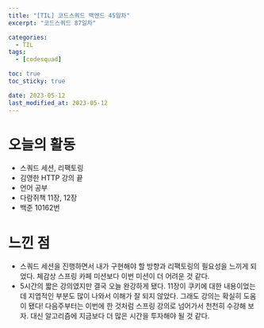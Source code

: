 ```yaml
---
title: "[TIL] 코드스쿼드 백엔드 45일차"
excerpt: "코드스쿼드 87일차"

categories:
  - TIL
tags:
  - [codesquad]

toc: true
toc_sticky: true

date: 2023-05-12
last_modified_at: 2023-05-12
---
```


# 오늘의 활동

- 스쿼드 세션, 리팩토링
- 김영한 HTTP 강의 끝
- 언어 공부
- 다람쥐책 11장, 12장
- 백준 10162번

# 느낀 점

- 스쿼드 세션을 진행하면서 내가 구현해야 할 방향과 리팩토링의 필요성을 느끼게 되었다. 체감상 스프링 카페 미션보다 이번 미션이 더 어려운 것 같다.
- 5시간의 짧은 강의였지만 결국 오늘 완강하게 됐다. 11장이 쿠키에 대한 내용이었는데 지엽적인 부분도 많이 나와서 이해가 잘 되지 않았다. 그래도 강의는 확실히 도움이 됐다! 다음주부터는 이번에 한 것처럼 스프링 강의로 넘어가서 천천히 수강해 보자. 대신 알고리즘에 지금보다 더 많은 시간을 투자해야 될 것 같다.
